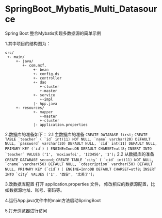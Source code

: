 # SpringBoot_Mybatis_Multi_Datasource
Spring Boot 整合Mybatis实现多数据源的简单示例

1.其中项目的结构图为：
```
src/
 +- main/
     +- java/
        +- com.mxf.
             +- bean
             +- config.ds
             +- controller
             +- dao
                +-cluster
                +-master
             +- service
                +-impl
             |- App.java
     +- resources/
             +- mapper
                +-master
                +-cluster
             |- application.properties

```

2.数据库的准备如下：
  2.1 主数据库的准备
      ```
      CREATE DATABASE first;
      ```
      ```
      CREATE TABLE `teacher` (
        `id` int(11) NOT NULL,
        `name` varchar(20) DEFAULT NULL,
        `password` varchar(20) DEFAULT NULL,
        `cid` int(11) DEFAULT NULL,
        PRIMARY KEY (`id`)
      ) ENGINE=InnoDB DEFAULT CHARSET=utf8;
      ```
      ```
      INSERT INTO `teacher` VALUES ('1', 'moxiaofei', '123456', '1');
      ```
  2.2 从数据库的准备
      ```
      CREATE DATABASE second;
      ```
      ```
      CREATE TABLE `city` (
      `cid` int(11) NOT NULL,
      `cname` varchar(50) DEFAULT NULL,
      `cdescription` varchar(50) DEFAULT NULL,
      PRIMARY KEY (`cid`)
     ) ENGINE=InnoDB DEFAULT CHARSET=utf8;
      ```
      ```
      INSERT INTO `city` VALUES ('1', '西安', '太美了');
      ```
      
3.改数据库配置   打开 application.properties 文件， 修改相应的数据源配置，比如数据源地址、账号、密码等。

4.运行App.java文件中的main方法启动SpringBoot

5.打开浏览器进行访问

